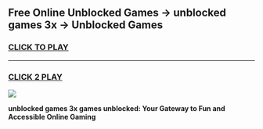 
## Free Online Unblocked Games → unblocked games 3x → Unblocked Games
<h3>
<a href="https://premium.freeplayer.one?title=unblocked_games_3x&ref=21F">CLICK TO PLAY</a></h3>
<hr>

<h3>
<a href="https://premium.freeplayer.one?title=unblocked_games_3x&ref=21F">CLICK 2 PLAY</a>
  
</h3>

<a href="https://premium.freeplayer.one?title=unblocked_games_3x&ref=21F/"><img src="https://clearcache.store/games.png"></a>


**unblocked games 3x games unblocked: Your Gateway to Fun and Accessible Online Gaming**
